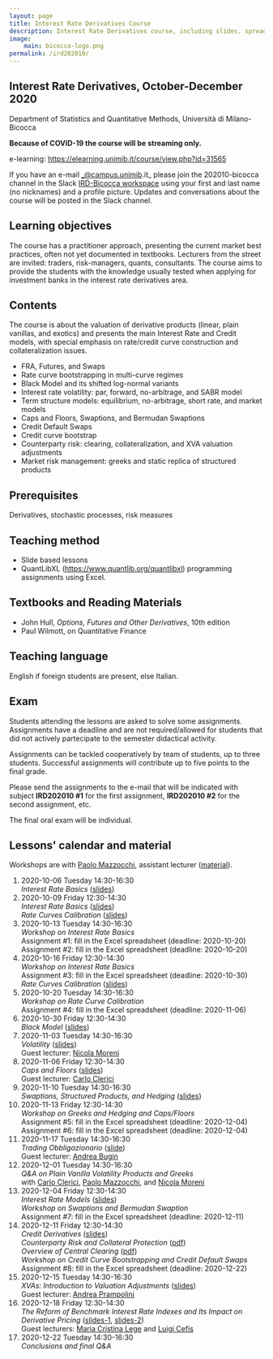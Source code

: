 ```yaml
---
layout: page
title: Interest Rate Derivatives Course
description: Interest Rate Derivatives course, including slides, spreadsheets, etc.
image:
    main: bicocca-logo.png
permalink: /ird202010/
---
```


## Interest Rate Derivatives, October-December 2020

Department of Statistics and Quantitative Methods, Università di Milano-Bicocca

__Because of COVID-19 the course will be streaming only.__

e-learning: <https://elearning.unimib.it/course/view.php?id=31565>

If you have an e-mail _@campus.unimib.it_
please join the 202010-bicocca channel in the Slack
[IRD-Bicocca workspace](https://join.slack.com/t/ird-bicocca/signup)
using your first and last name (no nicknames)
and a profile picture.
Updates and conversations about the course will be posted in the Slack channel.

## Learning objectives

The course has a practitioner approach,
presenting the current market best practices,
often not yet documented in textbooks.
Lecturers from the street are invited:
traders, risk-managers, quants, consultants.
The course aims to provide the students with the
knowledge usually tested when applying for
investment banks in the interest rate derivatives area.

## Contents

The course is about the valuation of
derivative products (linear, plain vanillas, and exotics) and
presents the main Interest Rate and Credit models,
with special emphasis on rate/credit curve construction and collateralization issues.

- FRA, Futures, and Swaps
- Rate curve bootstrapping in multi-curve regimes
- Black Model and its shifted log-normal variants
- Interest rate volatility: par, forward, no-arbitrage, and SABR model
- Term structure models: equilibrium, no-arbitrage, short rate, and market models
- Caps and Floors, Swaptions, and Bermudan Swaptions
- Credit Default Swaps
- Credit curve bootstrap
- Counterparty risk: clearing, collateralization, and XVA valuation adjustments
- Market risk management: greeks and static replica of structured products

## Prerequisites

Derivatives, stochastic processes, risk measures

## Teaching method

- Slide based lessons
- QuantLibXL (<https://www.quantlib.org/quantlibxl>) programming assignments using Excel.

## Textbooks and Reading Materials

- John Hull, _Options, Futures and Other Derivatives_, 10th edition
- Paul Wilmott, on Quantitative Finance

## Teaching language

English if foreign students are present, else Italian.

## Exam

Students attending the lessons are asked
to solve some assignments.
Assignments have a deadline and are not required/allowed
for students that did not actively partecipate to
the semester didactical activity.

Assignments can be tackled cooperatively by team of students,
up to three students. Successful assignments will contribute
up to five points to the final grade.

Please send the assignments
to the e-mail that will be indicated with subject
**IRD202010 #1** for the first assignment,
**IRD202010 #2** for the second assignment,
etc.

The final oral exam will be individual.

## Lessons' calendar and material

Workshops are with [Paolo Mazzocchi](https://www.linkedin.com/in/paolomazzocchi/),
assistant lecturer ([material](https://drive.google.com/drive/folders/1qIazIGLDuy2DYpVzG39f2QNoiUKbRiG3)).

01. 2020-10-06 Tuesday 14:30-16:30  
    _Interest Rate Basics_ ([slides](https://drive.google.com/file/d/1G2rr29fdURvjjYplhY_OYtRNEyJoOF2e))  
01. 2020-10-09 Friday 12:30-14:30  
    _Interest Rate Basics_ ([slides](https://drive.google.com/file/d/1G2rr29fdURvjjYplhY_OYtRNEyJoOF2e))  
    _Rate Curves Calibration_ ([slides](https://drive.google.com/file/d/1G6PNay2kNiFiSuPWmgwlbFoBntqXLIvv))  
01. 2020-10-13 Tuesday 14:30-16:30  
    _Workshop on Interest Rate Basics_  
    Assignment #1: fill in the Excel spreadsheet (deadline: 2020-10-20)  
    Assignment #2: fill in the Excel spreadsheet (deadline: 2020-10-20)  
01. 2020-10-16 Friday 12:30-14:30  
    _Workshop on Interest Rate Basics_  
    Assignment #3: fill in the Excel spreadsheet (deadline: 2020-10-30)  
    _Rate Curves Calibration_ ([slides](https://drive.google.com/file/d/1G6PNay2kNiFiSuPWmgwlbFoBntqXLIvv))  
01. 2020-10-20 Tuesday 14:30-16:30  
    _Workshop on Rate Curve Calibration_  
    Assignment #4: fill in the Excel spreadsheet (deadline: 2020-11-06)  
01. 2020-10-30 Friday 12:30-14:30  
    _Black Model_ ([slides](https://drive.google.com/file/d/1U23SnlCwZEtDO01VoYNVIXkbRqrI10sH))  
01. 2020-11-03 Tuesday 14:30-16:30  
    _Volatility_ ([slides](https://drive.google.com/file/d/16bALaGtBZ1dhKJ7AgibEtYjjib_HHDYz))  
    Guest lecturer: [Nicola Moreni](https://www.linkedin.com/in/nicola-moreni-a636a7/)  
01. 2020-11-06 Friday 12:30-14:30  
    _Caps and Floors_ ([slides](https://drive.google.com/file/d/1mr3iFcefoWsx0DZxX-qPKskJ4r1hJ-Vj))  
    Guest lecturer: [Carlo Clerici](https://www.linkedin.com/in/carlo-clerici-8443375/)  
01. 2020-11-10 Tuesday 14:30-16:30  
    _Swaptions, Structured Products, and Hedging_ ([slides](https://drive.google.com/file/d/1BToPmMpV0qrcdpzurjtTfQ9HQk_9Nico))  
01. 2020-11-13 Friday 12:30-14:30  
    _Workshop on Greeks and Hedging and Caps/Floors_  
    Assignment #5: fill in the Excel spreadsheet (deadline: 2020-12-04)  
    Assignment #6: fill in the Excel spreadsheet (deadline: 2020-12-04)  
01. 2020-11-17 Tuesday 14:30-16:30  
    _Trading Obbligazionario_ ([slide](https://drive.google.com/file/d/1AE4v_KuQC6Btg28aLii4mhXMCqXQtOWQ))  
    Guest lecturer: [Andrea Bugin](https://www.linkedin.com/in/andrea-bugin-a326715)  
01. 2020-12-01 Tuesday 14:30-16:30  
    _Q&A on Plain Vanilla Volatility Products and Greeks_  
    with
    [Carlo Clerici](https://www.linkedin.com/in/carlo-clerici-8443375/),
    [Paolo Mazzocchi](https://www.linkedin.com/in/paolo-mazzocchi-6672a591/), and
    [Nicola Moreni](https://www.linkedin.com/in/nicola-moreni-a636a7/)  
01. 2020-12-04 Friday 12:30-14:30  
    _Interest Rate Models_ ([slides](https://drive.google.com/file/d/13_YmUvUz16OZbx3mQhToJV46a1gQyN5i))  
    _Workshop on Swaptions and Bermudan Swaption_  
    Assignment #7: fill in the Excel spreadsheet (deadline: 2020-12-11)  
01. 2020-12-11 Friday 12:30-14:30  
    _Credit Derivatives_ ([slides](https://drive.google.com/file/d/1wSP73ozxR4rupFM8kJUFPCn5o_SNUnR6))  
    _Counterparty Risk and Collateral Protection_ ([pdf](https://drive.google.com/file/d/1ENPcbWiEG0sEGiQr0FTfoDoPGx36SN_S))  
    _Overview of Central Clearing_ ([pdf](https://drive.google.com/file/d/1ErcrGIdlvisYBr5YR03-KIMjYcDCktmJ))  
    _Workshop on Credit Curve Bootstrapping and Credit Default Swaps_  
    Assignment #8: fill in the Excel spreadsheet (deadline: 2020-12-22)  
01. 2020-12-15 Tuesday 14:30-16:30  
    _XVAs: Introduction to Valuation Adjustments_ ([slides](https://drive.google.com/file/d/10PSdz4-Tz_1lkJy3n3lJdYRVT-39iq3c))  
    Guest lecturer: [Andrea Prampolini](https://www.linkedin.com/in/andrea-prampolini-68a44010/)  
01. 2020-12-18 Friday 12:30-14:30  
    _The Reform of Benchmark Interest Rate Indexes and Its Impact on Derivative Pricing_ ([slides-1](https://drive.google.com/file/d/1Z6MmcpyUGXTxHMbVq6Xe8nFbBMVkSyKb), [slides-2](https://drive.google.com/file/d/1TAFJVGlSs2lkjc3-OZie3Kd_NXTKmQYL))  
    Guest lecturers: [Maria Cristina Lege](https://www.linkedin.com/in/maria-cristina-lege-8b85a2144) and [Luigi Cefis](https://www.linkedin.com/in/luigicefis/)  
01. 2020-12-22 Tuesday 14:30-16:30  
    _Conclusions and final Q&A_
